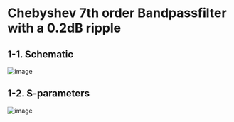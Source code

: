 # Chebyshev 7th order Bandpassfilter with a 0.2dB ripple
## 1-1. Schematic
![image](https://github.com/user-attachments/assets/6c2625bf-abd3-4d9a-94be-8d7830a8bf6f)
## 1-2. S-parameters
![image](https://github.com/user-attachments/assets/3af4dff5-45f5-4ba4-b1b0-06a70813c3ee)
